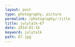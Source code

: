```yaml
---
layout: post
type: photography, picture
permalink: /photography/:title
title: julytalk-67
date: 2014-01-16
keyword: julytalk
path: 67.jpg
---
```



